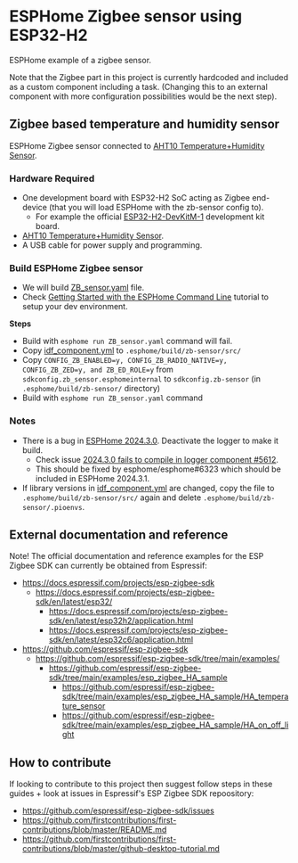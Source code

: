 # ESPHome Zigbee sensor using ESP32-H2

ESPHome example of a zigbee sensor.

Note that the Zigbee part in this project is currently hardcoded and included as a custom component including a task. (Changing this to an external component with more configuration possibilities would be the next step).

## Zigbee based temperature and humidity sensor

ESPHome Zigbee sensor connected to [AHT10 Temperature+Humidity Sensor](https://next.esphome.io/components/sensor/aht10).

### Hardware Required

* One development board with ESP32-H2 SoC acting as Zigbee end-device (that you will load ESPHome with the zb-sensor config to).
  * For example the official [ESP32-H2-DevKitM-1](https://docs.espressif.com/projects/espressif-esp-dev-kits/en/latest/esp32h2/esp32-h2-devkitm-1/user_guide.html) development kit board.
* [AHT10 Temperature+Humidity Sensor](https://next.esphome.io/components/sensor/aht10).
* A USB cable for power supply and programming.

### Build ESPHome Zigbee sensor

* We will build [ZB_sensor.yaml](ZB_sensor.yaml) file.
* Check [Getting Started with the ESPHome Command Line](https://esphome.io/guides/getting_started_command_line.html) tutorial to setup your dev environment.

**Steps**
* Build with `esphome run ZB_sensor.yaml` command will fail. 
* Copy [idf_component.yml](idf_component.yml) to `.esphome/build/zb-sensor/src/`
* Copy `CONFIG_ZB_ENABLED=y, CONFIG_ZB_RADIO_NATIVE=y, CONFIG_ZB_ZED=y, and ZB_ED_ROLE=y` from `sdkconfig.zb_sensor.esphomeinternal` to `sdkconfig.zb-sensor` (in `.esphome/build/zb-sensor/` directory)
* Build with `esphome run ZB_sensor.yaml` command

### Notes
* There is a bug in [ESPHome 2024.3.0](https://esphome.io/changelog/2024.3.0.html). Deactivate the logger to make it build.
  * Check issue [2024.3.0 fails to compile in logger component #5612](https://github.com/esphome/issues/issues/5612).
  * This should be fixed by esphome/esphome#6323 which should be included in ESPHome 2024.3.1.
* If library versions in [idf_component.yml](idf_component.yml) are changed, copy the file to `.esphome/build/zb-sensor/src/` again and delete `.esphome/build/zb-sensor/.pioenvs`.

## External documentation and reference

Note! The official documentation and reference examples for the ESP Zigbee SDK can currently be obtained from Espressif:

- https://docs.espressif.com/projects/esp-zigbee-sdk
  - https://docs.espressif.com/projects/esp-zigbee-sdk/en/latest/esp32/
    - https://docs.espressif.com/projects/esp-zigbee-sdk/en/latest/esp32h2/application.html
    - https://docs.espressif.com/projects/esp-zigbee-sdk/en/latest/esp32c6/application.html
- https://github.com/espressif/esp-zigbee-sdk
  - https://github.com/espressif/esp-zigbee-sdk/tree/main/examples/
    - https://github.com/espressif/esp-zigbee-sdk/tree/main/examples/esp_zigbee_HA_sample
      - https://github.com/espressif/esp-zigbee-sdk/tree/main/examples/esp_zigbee_HA_sample/HA_temperature_sensor
      - https://github.com/espressif/esp-zigbee-sdk/tree/main/examples/esp_zigbee_HA_sample/HA_on_off_light

## How to contribute

If looking to contribute to this project then suggest follow steps in these guides + look at issues in Espressif's ESP Zigbee SDK repoository:

- https://github.com/espressif/esp-zigbee-sdk/issues
- https://github.com/firstcontributions/first-contributions/blob/master/README.md
- https://github.com/firstcontributions/first-contributions/blob/master/github-desktop-tutorial.md
